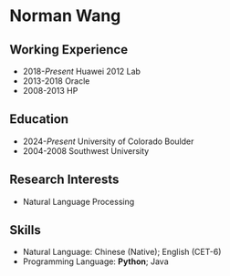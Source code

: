 # Norman Wang

## Working Experience
- 2018-*Present* Huawei 2012 Lab
- 2013-2018 Oracle
- 2008-2013 HP


## Education
- 2024-*Present* University of Colorado Boulder
- 2004-2008 Southwest University

## Research Interests
- Natural Language Processing

## Skills
- Natural Language: Chinese (Native); English (CET-6)
- Programming Language: **Python**; Java
